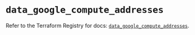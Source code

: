 # `data_google_compute_addresses`

Refer to the Terraform Registry for docs: [`data_google_compute_addresses`](https://registry.terraform.io/providers/hashicorp/google/6.13.0/docs/data-sources/compute_addresses).
